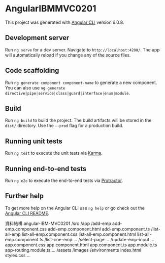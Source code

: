 # AngularIBMMVC0201

This project was generated with [Angular CLI](https://github.com/angular/angular-cli) version 6.0.8.

## Development server

Run `ng serve` for a dev server. Navigate to `http://localhost:4200/`. The app will automatically reload if you change any of the source files.

## Code scaffolding

Run `ng generate component component-name` to generate a new component. You can also use `ng generate directive|pipe|service|class|guard|interface|enum|module`.

## Build

Run `ng build` to build the project. The build artifacts will be stored in the `dist/` directory. Use the `--prod` flag for a production build.

## Running unit tests

Run `ng test` to execute the unit tests via [Karma](https://karma-runner.github.io).

## Running end-to-end tests

Run `ng e2e` to execute the end-to-end tests via [Protractor](http://www.protractortest.org/).

## Further help

To get more help on the Angular CLI use `ng help` or go check out the [Angular CLI README](https://github.com/angular/angular-cli/blob/master/README.md).


資料結構
angular-IBM-MVC0201
    /src
        /app
            /add-emp
                add-emp.component.css
                add-emp.component.html
                add-emp.component.ts
            /list-all-emp
                list-all-emp.component.css
                list-all-emp.component.html
                list-all-emp.component.ts
            /list-one-emp
                ...
            /select-page
                ...
            /update-emp-input
                ...
            app.component.css
            app.component.html
            app.component.ts
            app.module.ts
            app-routing.module.ts
            ...
        /assets
            /images
        /environments
        index.html
        styles.css
        ...